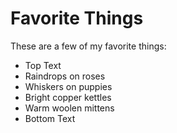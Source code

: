 # Favorite Things

These are a few of my favorite things:

- Top Text
- Raindrops on roses
- Whiskers on puppies
- Bright copper kettles
- Warm woolen mittens
- Bottom Text
